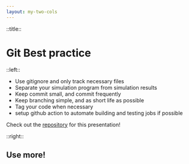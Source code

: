 ```yaml
---
layout: my-two-cols
---
```


::title::
# Git Best practice 

::left::

- Use gitignore and only track necessary files
- Separate your simulation program from simulation results
- Keep commit small, and commit frequently
- Keep branching simple, and as short life as possible
- Tag your code when necessary
- setup github action to automate building and testing jobs if possible
  
Check out the [repository](https://github.com/mupro-simulation/MUPRO-PFSDK-Tutorial) for this presentation!

::right::
<div class="left-1/3 absolute top-1/2">

## Use more! 

</div>